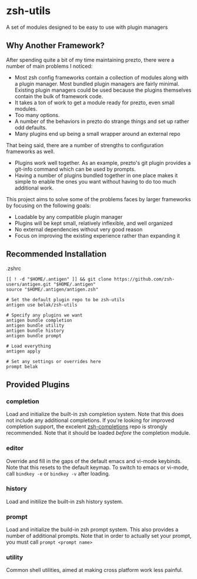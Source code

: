 # zsh-utils

A set of modules designed to be easy to use with plugin managers

## Why Another Framework?

After spending quite a bit of my time maintaining prezto, there were a number
of main problems I noticed:

* Most zsh config frameworks contain a collection of modules along with a
  plugin manager. Most bundled plugin managers are fairly minimal. Existing
  plugin managers could be used because the plugins themselves contain the bulk
  of framework code.
* It takes a ton of work to get a module ready for prezto, even small modules.
* Too many options.
* A number of the behaviors in prezto do strange things and set up rather odd
  defaults.
* Many plugins end up being a small wrapper around an external repo

That being said, there are a number of strengths to configuration frameworks as
well.

* Plugins work well together. As an example, prezto's git plugin provides a
  git-info command which can be used by prompts.
* Having a number of plugins bundled together in one place makes it simple to
  enable the ones you want without having to do too much additional work.

This project aims to solve some of the problems faces by larger frameworks by
focusing on the following goals:

* Loadable by any compatible plugin manager
* Plugins will be kept small, relatively inflexible, and well organized
* No external dependencies without very good reason
* Focus on improving the existing experience rather than expanding it

## Recommended Installation

.zshrc

```
[[ ! -d "$HOME/.antigen" ]] && git clone https://github.com/zsh-users/antigen.git "$HOME/.antigen"
source "$HOME/.antigen/antigen.zsh"

# Set the default plugin repo to be zsh-utils
antigen use belak/zsh-utils

# Specify any plugins we want
antigen bundle completion
antigen bundle utility
antigen bundle history
antigen bundle prompt

# Load everything
antigen apply

# Set any settings or overrides here
prompt belak
```

## Provided Plugins

### completion

Load and initialize the built-in zsh completion system. Note that this does not
include any additional completions. If you're looking for improved completion
support, the excelent
[zsh-completions](https://github.com/zsh-users/zsh-completions) repo is strongly
recommended. Note that it should be loaded *before* the completion module.

### editor

Override and fill in the gaps of the default emacs and vi-mode keybinds. Note
that this resets to the default keymap. To switch to emacs or vi-mode, call
`bindkey -e` or `bindkey -v` after loading.

### history

Load and initilize the built-in zsh history system.

### prompt

Load and initialize the build-in zsh prompt system. This also provides a number
of additional prompts. Note that in order to actually set your prompt, you must call
`prompt <prompt name>`

### utility

Common shell utilities, aimed at making cross platform work less painful.
